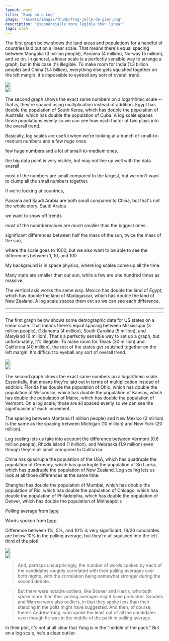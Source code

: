 ```yaml
---
layout: post
title: "Bump on a Log"
image: "/assets/images/thumb/frog-jelle-de-gier.png"
description: "Exponentially more legible than linear"
tags: stem
---
```


The first graph below shows the land areas and populations for a handful of countries laid out on a linear scale. That means there's equal spacing between Mongolia (3 million people), Panama (4 million), Norway (5 million), and so on. In general, a linear scale is a perfectly sensible way to arrange a graph, but in this case it's illegible. To make room for India (1.3 billion people) and China (1.4 billion), everything else gets squished together on the left margin. It's impossible to eyeball any sort of overall trend.

<div class="split-wrap">
    <div class="half-width">
        <img src="/assets/images/graph-nations-linear.png">
    </div><div class="half-width">
        <img src="/assets/images/graph-nations-log.png">
    </div>
</div>

The second graph shows the exact same numbers on a logarithmic scale -- that is, they're spaced using multiplication instead of addition. Egypt has double the population of South Korea, which has double the population of Australia, which has double the population of Cuba. A log scale spaces those populations evenly so we can see how each factor of two plays into the overall trend.

Basically, log scales are useful when we're looking at a bunch of small-to-medium numbers and a few *huge* ones.



few huge numbers and a lot of small-to-medium ones.

the big data point is very visible, but may not line up well with the data overall


most of the numbers are small compared to the largest, but we don't want to clump all the small numbers together.

If we're looking at countries,

Panama and Saudi Arabia are both small compared to China, but that's not the whole story. Saudi Arabia







we want to show off trends

most of the numnbervalues are *much* smaller than the biggest ones.

significant differences between half the mass of the sun, twice the mass of the sun,

where the scale goes to 1000, but we also want to be able to see the differences between 1, 10, and 100

My background is in space physics, where log scales come up all the time.

Many stars are smaller than our sun, while a few are one hundred times as massive.






The vertical axis works the same way. Mexico has double the land of Egypt, which has double the land of Madagascar, which has double the land of New Zealand. A log scale spaces them out so we can see each difference.



---

---






The first graph below shows some demographic data for US states on a linear scale. That means there's equal spacing between Mississippi (3 million people), Oklahoma (4 million), South Carolina (5 million), and Maryland (6 million). That's a perfectly sensible way to set up a graph, but unfortunately, it's illegible. To make room for Texas (30 million) and California (40 million), the rest of the states get squished together on the left margin. It's difficult to eyeball any sort of overall trend.

<div class="split-wrap">
    <div class="half-width">
        <img src="/assets/images/graph-states-linear.png">
    </div><div class="half-width">
        <img src="/assets/images/graph-states-log.png">
    </div>
</div>

The second graph shows the exact same numbers on a logarithmic scale. Essentially, that means they're laid out in terms of multiplication instead of addition. Florida has double the population of Ohio, which has double the population of Wisconsin, which has double the population of Kansas, which has double the population of Maine, which has double the population of Vermont. On a log scale, those are all spaced evenly so we can see the significance of each increment.

The spacing between Montana (1 million people) and New Mexico (2 million) is the same as the spacing between Michigan (10 million) and New York (20 million).

Log scaling lets us take into account the difference between Vermont (0.6 million people), Rhode Island (1 million), and Nebraska (1.9 million) even though they're all small compared to California.

China has quadruple the population of the USA, which has quadruple the population of Germany, which has quadruple the population of Sri Lanka, which has quadruple the population of New Zealand. Log scaling lets us look at all those differences at the same time.

Shanghai has double the population of Mumbai, which has double the population of Rio, which has double the population of Chicago, which has double the population of Philadelphia, which has double the population of Denver, which has double the population of Minneapolis

Polling average from [here](https://fivethirtyeight.com/features/the-dnc-tried-to-avoid-a-lopsided-debate-it-got-one-anyway/)

Words spoken from [here](https://fivethirtyeight.com/features/the-first-democratic-debate-in-five-charts/)

Difference between 1%, 5%, and 10% is very significant. 18/20 candidates are below 10% in the polling average, but they're all squished into the left third of the plot!

<div class="split-wrap">
    <div class="half-width">
        <img src="/assets/images/bronnerchoiwolfe-0628.png">
    </div><div class="half-width">
        <img src="/assets/images/polls-words-log.png">
    </div>
</div>

> And, perhaps unsurprisingly, the number of words spoken by each of the candidates roughly correlated with their polling averages over both nights, with the correlation being somewhat stronger during the second debate.

> But there were notable outliers, like Booker and Harris, who both spoke more than their polling averages might have predicted. Sanders and Warren were also outliers, in that they spoke less than their standing in the polls might have suggested. And then, of course, there’s Andrew Yang, who spoke the least out of all the candidates even though he was in the middle of the pack in polling average.


In their plot, it's not at all clear that Yang is in the "middle of the pack." But on a log scale, he's a clear outlier.
